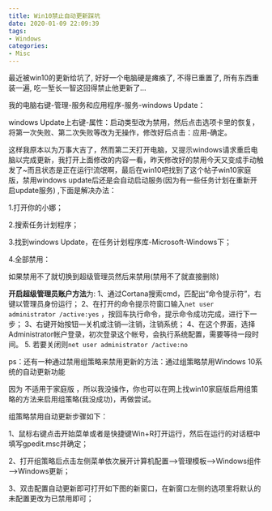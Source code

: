 ```yaml
---
title: Win10禁止自动更新踩坑
date: 2020-01-09 22:09:39
tags:
- Windows
categories:
- Misc
---
```



最近被win10的更新给坑了, 好好一个电脑硬是瘫痪了, 不得已重置了, 所有东西重装一遍, 吃一堑长一智这回得禁止他更新了...

我的电脑右键-管理-服务和应用程序-服务-windows Update：

windows Update上右键-属性：启动类型改为禁用，然后点击选项卡里的恢复，将第一次失败、第二次失败等改为无操作，修改好后点击：应用-确定。

这样我原本以为万事大吉了，然而第二天打开电脑，又提示windows请求重启电脑以完成更新，我打开上面修改的内容一看，昨天修改好的禁用今天又变成手动触发了~而且状态是正在运行!流氓啊，最后在win10吧找到了这个帖子win10家庭版，禁用windows update后还是会自动启动服务(因为有一些任务计划在重新开启update服务) ,下面是解决办法：

1.打开你的小娜；

2.搜索任务计划程序；

3.找到windows Update，在任务计划程序库-Microsoft-Windows下；

4.全部禁用：

如果禁用不了就切换到超级管理员然后来禁用(禁用不了就直接删除)

**开启超级管理员账户方法**为: 
1、通过Cortana搜索cmd，匹配出“命令提示符”，右键以管理员身份运行；
2、在打开的命令提示符窗口输入`net user administrator /active:yes` ，按回车执行命令，提示命令成功完成，进行下一步；
3、右键开始按钮—关机或注销—注销，注销系统；
4、在这个界面，选择Administrator帐户登录，初次登录这个帐号，会执行系统配置，需要等待一段时间。
5. 若要关闭则`net user administrator /active:no`


ps：还有一种通过禁用组策略来禁用更新的方法：通过组策略禁用Windows 10系统的自动更新功能

因为 不适用于家庭版 ，所以我没操作，你也可以在网上找win10家庭版启用组策略的方法来启用组策略(我没成功)，再做尝试。

组策略禁用自动更新步骤如下：

1、鼠标右键点击开始菜单或者是快捷键Win+R打开运行，然后在运行的对话框中填写gpedit.msc并确定；

2、打开组策略后点击左侧菜单依次展开计算机配置—–>管理模板—–>Windows组件—–>Windows更新；

3、双击配置自动更新即可打开如下图的新窗口，在新窗口左侧的选项里将默认的未配置更改为已禁用即可；